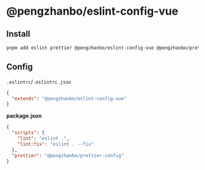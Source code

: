 # @pengzhanbo/eslint-config-vue

## Install

```sh
pnpm add eslint prettier @pengzhanbo/eslint-config-vue @pengzhanbo/prettier-config
```

## Config

`.eslintrc`/`.eslintrc.json`

```json
{
  "extends": "@pengzhanbo/eslint-config-vue"
}
```

**package.json**

```json
{
  "scripts": {
    "lint": "eslint .",
    "lint:fix": "eslint . --fix"
  },
  "prettier": "@pengzhanbo/prettier-config"
}
```
